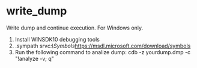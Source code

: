 # write_dump
Write dump and continue execution. For Windows only.

1. Install WINSDK10 debugging tools
2. .sympath srv*c:\Symbols*https://msdl.microsoft.com/download/symbols
3. Run the following command to analize dump: cdb -z yourdump.dmp -c "!analyze -v; q"
